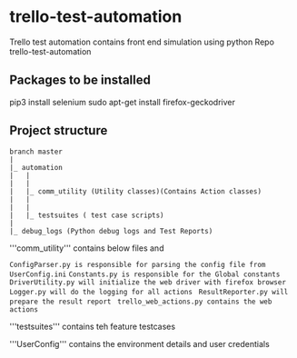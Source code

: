 # trello-test-automation
Trello test automation contains front end simulation using python
Repo trello-test-automation

## Packages to be installed
pip3 install selenium
sudo apt-get install firefox-geckodriver


## Project structure

```
branch master
|
|_ automation
|	|
|	|
|	|_ comm_utility (Utility classes)(Contains Action classes)
|   | 
|	|
|	|_ testsuites ( test case scripts)
|
|_ debug_logs (Python debug logs and Test Reports)
```

'''comm_utility''' contains below files and 

 ```ConfigParser.py is responsible for parsing the config file from UserConfig.ini```
 ```Constants.py is responsible for the Global constants```
``` DriverUtility.py will initialize the web driver with firefox browser```
 ```Logger.py will do the logging for all actions```
``` ResultReporter.py will prepare the result report```
``` trello_web_actions.py contains the web actions```
 
 '''testsuites''' contains teh feature testcases
 
 '''UserConfig''' contains the environment details and user credentials
